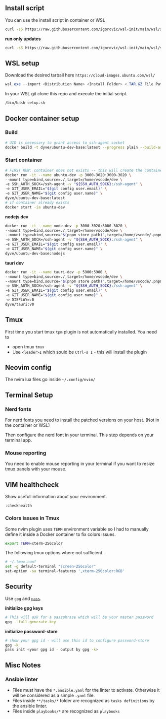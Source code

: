 ## Install script

You can use the install script in container or WSL

```bash
curl -sS https://raw.githubusercontent.com/igorovic/wsl-init/main/wsl/setup.sh | /bin/bash
```

**run only updates**

```bash
curl -sS https://raw.githubusercontent.com/igorovic/wsl-init/main/wsl/setup.sh | /bin/bash -s -- -u
```


## WSL setup 

Download the desired tarball here `https://cloud-images.ubuntu.com/wsl/` 

```powershell
wsl.exe --import <Distribution Name> <Install Folder> <.TAR.GZ File Path>
```

In your WSL git clone this repo and execute the initial script. 

```bash
/bin/bash setup.sh
```

## Docker container setup

### Build 

```bash
# UID is necessary to grant access to ssh-agent socket
docker build -t dyve/ubuntu-dev-base:latest --progress plain --build-arg "UID=${UID}" --file ./Docker/Dockerfile.ubuntu-dev-base .
```

### Start container 

```bash
# FIRST RUN: container does not exists -- this will create the container
docker run -it --name ubuntu-dev -p 3000-3020:3000-3020 \
--mount type=bind,source=./,target=/home/vscode/dev \
-e SSH_AUTH_SOCK=/ssh-agent -v "${SSH_AUTH_SOCK}:/ssh-agent" \
-e GIT_USER_EMAIL="$(git config user.email)" \
-e GIT_USER_NAME="$(git config user.name)" \
dyve/ubuntu-dev-base:latest
# if container already exists 
docker start -ia ubuntu-dev
```

**nodejs dev**

```bash
docker run -it --name node-dev -p 3000-3020:3000-3020 \
--mount type=bind,source=./,target=/home/vscode/dev \
--mount type=bind,source="$(pnpm store path)",target=/home/vscode/.pnpm-store/v3 \
-e SSH_AUTH_SOCK=/ssh-agent -v "${SSH_AUTH_SOCK}:/ssh-agent" \
-e GIT_USER_EMAIL="$(git config user.email)" \
-e GIT_USER_NAME="$(git config user.name)" \
dyve/ubuntu-dev-base:nodejs
```

**tauri dev**

```bash
docker run -it --name tauri-dev -p 5900:5900 \
--mount type=bind,source=./,target=/home/vscode/dev \
--mount type=bind,source="$(pnpm store path)",target=/home/vscode/.pnpm-store/v3 \
-e SSH_AUTH_SOCK=/ssh-agent -v "${SSH_AUTH_SOCK}:/ssh-agent" \
-e GIT_USER_EMAIL="$(git config user.email)" \
-e GIT_USER_NAME="$(git config user.name)" \
-e DISPLAY=:0
dyve/tauri:v0
```
 
## Tmux

First time you start tmux `tpm` plugin is not automatically installed. You need to 
- open tmux `tmux`
- Use `<leader>I` which sould be `Ctrl-s I` - this will install the plugin

## Neovim config

The nvim lua files go inside `~/.config/nvim/` 

## Terminal Setup

### Nerd fonts

For nerd fonts you need to install the patched versions on your host. (Not in the container or WSL)

Then configure the nerd font in your terminal. This step depends on your terminal app. 

### Mouse reporting

You need to enable mouse reporting in your terminal if you want to resize tmux panels with your mouse.


## VIM healthcheck

Show usefull information about your environment.

```vimcmd
:checkhealth
```

### Colors issues in Tmux

Some nvim plugin uses `TERM` environment variable so I had to manually define it inside a Docker container to fix colors issues.

```bash
export TERM=xterm-256color
```

The following tmux options where not sufficient. 

```bash
# ~/.tmux.conf
set -g default-terminal "screen-256color"
set-option -sa terminal-features ',xterm-256color:RGB'
```

## Security

Use `gpg` and [`pass`](https://www.passwordstore.org/). 

**initialize gpg keys**

```bash
# This will ask for a passphrase which will be your master password
gpg --full-generate-key
```

**initialize password-store**

```bash
# show your gpg id - will use this id to configure password-store
gpg -k
pass init <your gpg id - output by gpg -k>
```






## Misc Notes

### Ansible linter

- Files must have the `*.ansible.yaml` for the linter to activate. Otherwise it will be considered as a simple `.yaml` file. 
- Files inside `**/tasks/*` folder are recognized as `tasks definitions` by the ansible linter. 
- Files inside `playbooks/*` are recognized as `playbooks` 


